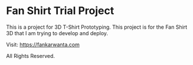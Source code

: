 # Fan Shirt Trial Project

This is a project for 3D T-Shirt Prototyping.
This project is for the Fan Shirt 3D that I am trying to develop and deploy.

Visit: https://fankarwanta.com 

All Rights Reserved.
